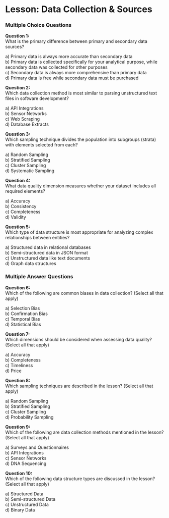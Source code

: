 # Lesson: Data Collection & Sources

### Multiple Choice Questions

**Question 1:**  
What is the primary difference between primary and secondary data sources?

a) Primary data is always more accurate than secondary data  
b) Primary data is collected specifically for your analytical purpose, while secondary data was collected for other purposes  
c) Secondary data is always more comprehensive than primary data  
d) Primary data is free while secondary data must be purchased  



**Question 2:**  
Which data collection method is most similar to parsing unstructured text files in software development?

a) API Integrations  
b) Sensor Networks  
c) Web Scraping  
d) Database Extracts  



**Question 3:**  
Which sampling technique divides the population into subgroups (strata) with elements selected from each?

a) Random Sampling  
b) Stratified Sampling  
c) Cluster Sampling  
d) Systematic Sampling  



**Question 4:**  
What data quality dimension measures whether your dataset includes all required elements?

a) Accuracy  
b) Consistency  
c) Completeness  
d) Validity  



**Question 5:**  
Which type of data structure is most appropriate for analyzing complex relationships between entities?

a) Structured data in relational databases  
b) Semi-structured data in JSON format  
c) Unstructured data like text documents  
d) Graph data structures  



### Multiple Answer Questions

**Question 6:**  
Which of the following are common biases in data collection? (Select all that apply)

a) Selection Bias  
b) Confirmation Bias  
c) Temporal Bias  
d) Statistical Bias  



**Question 7:**  
Which dimensions should be considered when assessing data quality? (Select all that apply)

a) Accuracy  
b) Completeness  
c) Timeliness  
d) Price  



**Question 8:**  
Which sampling techniques are described in the lesson? (Select all that apply)

a) Random Sampling  
b) Stratified Sampling  
c) Cluster Sampling  
d) Probability Sampling  



**Question 9:**  
Which of the following are data collection methods mentioned in the lesson? (Select all that apply)

a) Surveys and Questionnaires  
b) API Integrations  
c) Sensor Networks  
d) DNA Sequencing  



**Question 10:**  
Which of the following data structure types are discussed in the lesson? (Select all that apply)

a) Structured Data  
b) Semi-structured Data  
c) Unstructured Data  
d) Binary Data  
